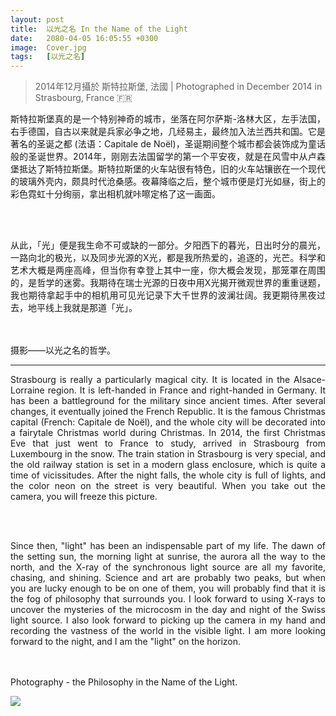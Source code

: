 ```yaml
---
layout: post
title:  以光之名 In the Name of the Light
date:   2080-04-05 16:05:55 +0300
image:  Cover.jpg
tags:   [以光之名]
---
```

> 2014年12月攝於 斯特拉斯堡, 法國 | Photographed in December 2014 in Strasbourg, France 🇫🇷

<p style='text-align: justify;'>斯特拉斯堡真的是一个特别神奇的城市，坐落在阿尔萨斯-洛林大区，左手法国，右手德国，自古以来就是兵家必争之地，几经易主，最终加入法兰西共和国。它是著名的圣诞之都 (法语：Capitale de Noël)，圣诞期间整个城市都会装饰成为童话般的圣诞世界。2014年，刚刚去法国留学的第一个平安夜，就是在风雪中从卢森堡抵达了斯特拉斯堡。斯特拉斯堡的火车站很有特色，旧的火车站镶嵌在一个现代的玻璃外壳内，颇具时代沧桑感。夜幕降临之后，整个城市便是灯光如昼，街上的彩色霓虹十分绚丽，拿出相机就咔嚓定格了这一画面。</p>
<br>
<br>
<p style='text-align: justify;'>从此，「光」便是我生命不可或缺的一部分。夕阳西下的暮光，日出时分的晨光，一路向北的极光，以及同步光源的X光，都是我所热爱的，追逐的，光芒。科学和艺术大概是两座高峰，但当你有幸登上其中一座，你大概会发现，那笼罩在周围的，是哲学的迷雾。我期待在瑞士光源的日夜中用X光揭开微观世界的重重谜题，我也期待拿起手中的相机用可见光记录下大千世界的波澜壮阔。我更期待黑夜过去，地平线上我就是那道「光」。</p>
<br>
<br>
摄影——以光之名的哲学。

---

<p style='text-align: justify;'>Strasbourg is really a particularly magical city. It is located in the Alsace-Lorraine region. It is left-handed in France and right-handed in Germany. It has been a battleground for the military since ancient times. After several changes, it eventually joined the French Republic. It is the famous Christmas capital (French: Capitale de Noël), and the whole city will be decorated into a fairytale Christmas world during Christmas. In 2014, the first Christmas Eve that just went to France to study, arrived in Strasbourg from Luxembourg in the snow. The train station in Strasbourg is very special, and the old railway station is set in a modern glass enclosure, which is quite a time of vicissitudes. After the night falls, the whole city is full of lights, and the color neon on the street is very beautiful. When you take out the camera, you will freeze this picture.</p>
<br>
<br>
<p style='text-align: justify;'>Since then, "light" has been an indispensable part of my life. The dawn of the setting sun, the morning light at sunrise, the aurora all the way to the north, and the X-ray of the synchronous light source are all my favorite, chasing, and shining. Science and art are probably two peaks, but when you are lucky enough to be on one of them, you will probably find that it is the fog of philosophy that surrounds you. I look forward to using X-rays to uncover the mysteries of the microcosm in the day and night of the Swiss light source. I also look forward to picking up the camera in my hand and recording the vastness of the world in the visible light. I am more looking forward to the night, and I am the "light" on the horizon. </p> 
<br>
<br>
Photography - the Philosophy in the Name of the Light.

![]({{site.baseurl}}/img/00.ipg)

